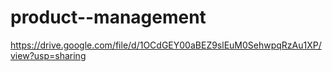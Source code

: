 # product--management
https://drive.google.com/file/d/1OCdGEY00aBEZ9slEuM0SehwpqRzAu1XP/view?usp=sharing
